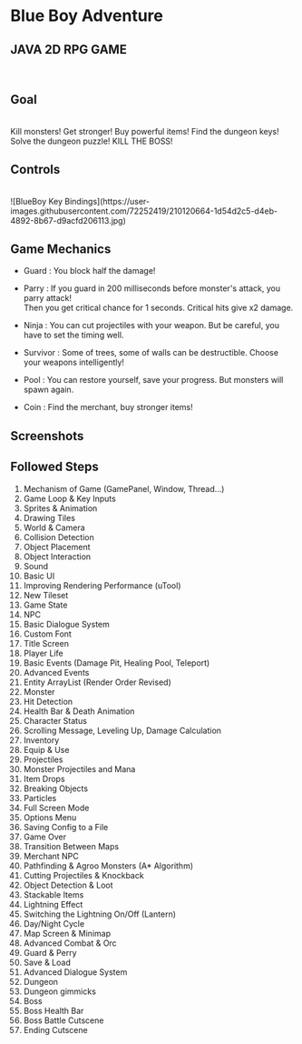 # Blue Boy Adventure
## JAVA 2D RPG  GAME
</br > 

## Goal
</br > 
Kill monsters! Get stronger! Buy powerful items! Find the dungeon keys! Solve the dungeon puzzle! KILL THE BOSS!

</br > 

## Controls
</br > 
![BlueBoy Key Bindings](https://user-images.githubusercontent.com/72252419/210120664-1d54d2c5-d4eb-4892-8b67-d9acfd206113.jpg)
</br > 

## Game Mechanics

* Guard     : You block half the damage!

* Parry     : If you guard in 200 milliseconds before monster's attack, you parry attack!</br > 
Then you get critical chance for 1 seconds. Critical hits give x2 damage.

* Ninja     : You can cut projectiles with your weapon. But be careful, you have to set the timing well. 

* Survivor  : Some of trees, some of walls can be destructible. Choose your weapons intelligently!

* Pool      : You can restore yourself, save your progress. But monsters will spawn again.

* Coin      : Find the merchant, buy stronger items!



## Screenshots



## Followed Steps
1.  Mechanism of Game (GamePanel, Window, Thread...)
2.  Game Loop & Key Inputs
3.  Sprites & Animation
4.  Drawing Tiles
5.  World & Camera
6.  Collision Detection
7.  Object Placement
8.  Object Interaction
9.  Sound
10. Basic UI
11. Improving Rendering Performance (uTool)
12. New Tileset
13. Game State
14. NPC
15. Basic Dialogue System
16. Custom Font
17. Title Screen
18. Player Life
19. Basic Events (Damage Pit, Healing Pool, Teleport)
20. Advanced Events
21. Entity ArrayList (Render Order Revised)
22. Monster
23. Hit Detection
24. Health Bar & Death Animation
25. Character Status
26. Scrolling Message, Leveling Up, Damage Calculation
27. Inventory
28. Equip & Use
29. Projectiles
30. Monster Projectiles and Mana
31. Item Drops
32. Breaking Objects
33. Particles
34. Full Screen Mode
35. Options Menu
36. Saving Config to a File
37. Game Over
38. Transition Between Maps
39. Merchant NPC
40. Pathfinding & Agroo Monsters (A* Algorithm)
41. Cutting Projectiles & Knockback
42. Object Detection & Loot
43. Stackable Items
44. Lightning Effect
45. Switching the Lightning On/Off (Lantern)
46. Day/Night Cycle
47. Map Screen & Minimap
48. Advanced Combat & Orc
49. Guard & Perry
50. Save & Load
51. Advanced Dialogue System
52. Dungeon
53. Dungeon gimmicks
54. Boss
55. Boss Health Bar
56. Boss Battle Cutscene
57. Ending Cutscene


